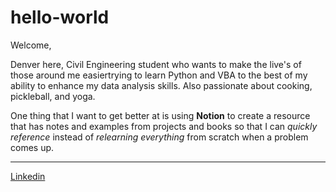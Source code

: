 # hello-world

Welcome,

Denver here, Civil Engineering student who wants to make the live's of those around me easiertrying to learn Python and VBA to the best of my ability to enhance my data analysis skills. Also passionate about cooking, pickleball, and yoga.

One thing that I want to get better at is using **Notion** to create a resource that has notes and examples from projects and books so that I can *quickly reference* instead of *relearning everything* from scratch when a problem comes up.

___

[Linkedin](https://www.linkedin.com/in/denver-noell-02840016b)
